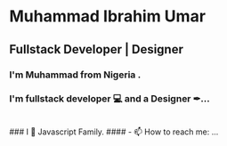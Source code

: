 # **Muhammad Ibrahim Umar**
## **Fullstack Developer | Designer**
### I'm Muhammad from Nigeria .
### I'm fullstack developer 💻 and a Designer ✒...
<br />
### I 💖 Javascript Family.
#### - 📫 How to reach me: ...


<!--
**muhammadui/muhammadui** is a ✨ _special_ ✨ repository because its `README.md` (this file) appears on your GitHub profile.

Here are some ideas to get you started:

- 🔭 I’m currently working on ...
- 🌱 I’m currently learning ...
- 👯 I’m looking to collaborate on ...
- 🤔 I’m looking for help with ...
- 💬 Ask me about ...
- 📫 How to reach me: ...
- 😄 Pronouns: ...
- ⚡ Fun fact: ...
-->
